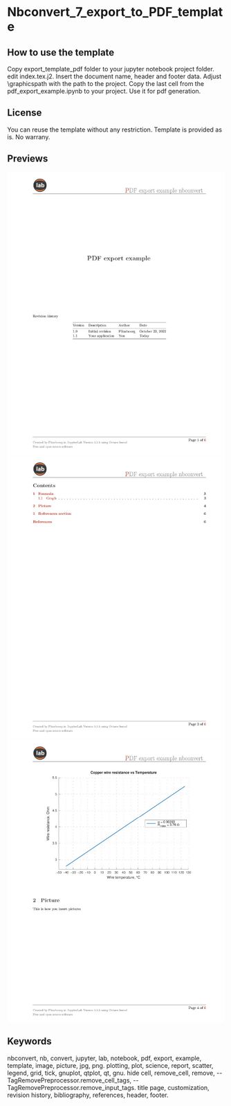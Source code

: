 # Nbconvert_7_export_to_PDF_template



## How to use the template

Copy export_template_pdf folder to your jupyter notebook project folder. 
edit index.tex.j2. Insert the document name, header and footer data. Adjust \graphicspath with the path to the project.
Copy the last cell from the pdf_export_example.ipynb to your project. Use it for pdf generation.

## License
You can reuse the template without any restriction. 
Template is provided as is. No warrany.

## Previews 
![page 1](page_1_preview.jpg)
![page 2](page_2_preview.jpg)
![page 4](page_4_preview.jpg)

## Keywords
nbconvert, nb, convert, jupyter, lab, notebook, pdf, export, example, template, image, picture, jpg, png.
plotting, plot, science, report, scatter, legend, grid, tick, gnuplot, qtplot, qt, gnu.
hide cell, remove_cell, remove, --TagRemovePreprocessor.remove_cell_tags, --TagRemovePreprocessor.remove_input_tags.
title page, customization, revision history, bibliography, references, header, footer.
